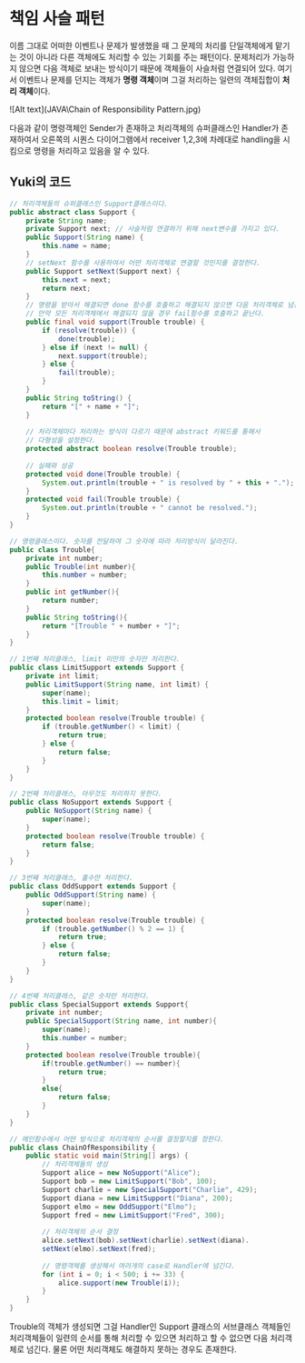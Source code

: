 # 책임 사슬 패턴

이름 그대로 어떠한 이벤트나 문제가 발생했을 때 그 문제의 처리를 단일객체에게 맡기는 것이 아니라 다른 객체에도 처리할 수 있는 기회를 주는 패턴이다. 문제처리가 가능하지 않으면 다음 객체로 보내는 방식이기 때문에 객체들이 사슬처럼 연결되어 있다.  여기서 이벤트나 문제를 던지는 객체가 **명령 객체**이며 그걸 처리하는 일련의 객체집합이 **처리 객체**이다. 

![Alt text](JAVA\Chain of Responsibility Pattern.jpg)

다음과 같이 명령객체인 Sender가 존재하고 처리객체의 슈퍼클래스인 Handler가 존재하여서 오른쪽의 시퀀스 다이어그램에서 receiver 1,2,3에 차례대로 handling을 시킴으로 명령을 처리하고 있음을 알 수 있다.

## Yuki의 코드

```java
// 처리객체들의 슈퍼클래스인 Support클래스이다.
public abstract class Support {
    private String name;
    private Support next; // 사슬처럼 연결하기 위해 next변수를 가지고 있다.
    public Support(String name) {
    	this.name = name;
    }
    // setNext 함수를 사용하여서 어떤 처리객체로 연결할 것인지를 결정한다.
    public Support setNext(Support next) {
    	this.next = next;
    	return next;
    }
    // 명령을 받아서 해결되면 done 함수를 호출하고 해결되지 않으면 다음 처리객체로 넘긴다
    // 만약 모든 처리객체에서 해결되지 않을 경우 fail함수를 호출하고 끝난다.
    public final void support(Trouble trouble) {
        if (resolve(trouble)) {
        	done(trouble);
        } else if (next != null) {
        	next.support(trouble);
        } else {
        	fail(trouble);
        }
    }
    public String toString() {
        return "[" + name + "]";
    }
    
    // 처리객체마다 처리하는 방식이 다르기 때문에 abstract 키워드를 통해서
    // 다형성을 설정한다.
	protected abstract boolean resolve(Trouble trouble);
    
    // 실패와 성공
	protected void done(Trouble trouble) {
		System.out.println(trouble + " is resolved by " + this + ".");
	}
	protected void fail(Trouble trouble) {
		System.out.println(trouble + " cannot be resolved.");
	}
}
```

```java
// 명령클래스이다. 숫자를 전달하여 그 숫자에 따라 처리방식이 달라진다.
public class Trouble{
    private int number;
    public Trouble(int number){
        this.number = number;
    }
    public int getNumber(){
        return number;
    }
    public String toString(){
        return "[Trouble " + number + "]";
    }
}
```

```java
// 1번째 처리클래스, limit 미만의 숫자만 처리한다.
public class LimitSupport extends Support {
    private int limit;
    public LimitSupport(String name, int limit) {
    	super(name);
    	this.limit = limit;
    }
    protected boolean resolve(Trouble trouble) {
    	if (trouble.getNumber() < limit) {
    		return true;
    	} else {
    		return false;
    	}
    }
}
```

```java
// 2번째 처리클래스, 아무것도 처리하지 못한다.
public class NoSupport extends Support {
    public NoSupport(String name) {
    	super(name);
    }
    protected boolean resolve(Trouble trouble) {
    	return false;
    }
}
```

```java
// 3번째 처리클래스, 홀수만 처리한다.
public class OddSupport extends Support {
    public OddSupport(String name) {
    	super(name);
    }
    protected boolean resolve(Trouble trouble) {
    	if (trouble.getNumber() % 2 == 1) {
    		return true;
    	} else {
    		return false;
    	}
    }
}
```

```java
// 4번째 처리클래스, 같은 숫자만 처리한다.
public class SpecialSupport extends Support{
    private int number;
    public SpecialSupport(String name, int number){
        super(name);
        this.number = number;
    }
    protected boolean resolve(Trouble trouble){
        if(trouble.getNumber() == number){
            return true;
        }
        else{
            return false;
        }
    }
}
```

```java
// 메인함수에서 어떤 방식으로 처리객체의 순서를 결정할지를 정한다.
public class ChainOfResponsibility {
    public static void main(String[] args) {
        // 처리객체들의 생성
        Support alice = new NoSupport("Alice");
        Support bob = new LimitSupport("Bob", 100);
        Support charlie = new SpecialSupport("Charlie", 429);
        Support diana = new LimitSupport("Diana", 200);
        Support elmo = new OddSupport("Elmo");
        Support fred = new LimitSupport("Fred", 300);
        
        // 처리객체의 순서 결정
        alice.setNext(bob).setNext(charlie).setNext(diana).
        setNext(elmo).setNext(fred);
        
        // 명령객체를 생성해서 여러개의 case로 Handler에 넘긴다.
        for (int i = 0; i < 500; i += 33) {
        	alice.support(new Trouble(i));
        }
    }
}
```

Trouble의 객체가 생성되면 그걸 Handler인 Support 클래스의 서브클래스 객체들인 처리객체들이 일련의 순서를 통해 처리할 수 있으면 처리하고 할 수 없으면 다음 처리객체로 넘긴다. 물론 어떤 처리객체도 해결하지 못하는 경우도 존재한다.

